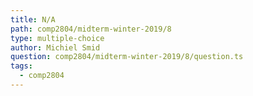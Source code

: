 ```yaml
---
title: N/A
path: comp2804/midterm-winter-2019/8
type: multiple-choice
author: Michiel Smid
question: comp2804/midterm-winter-2019/8/question.ts
tags:
  - comp2804
---
```

